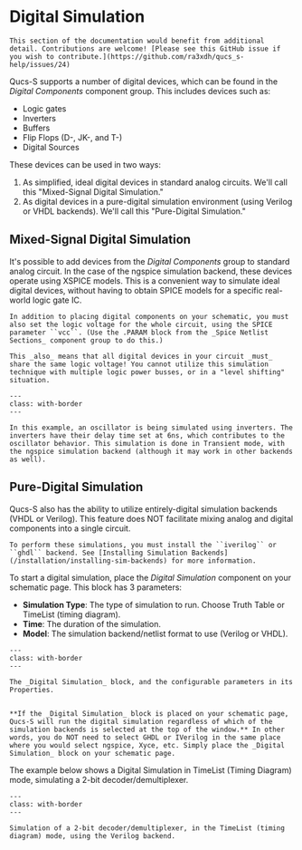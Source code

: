 # Digital Simulation

```{warning}
This section of the documentation would benefit from additional detail. Contributions are welcome! [Please see this GitHub issue if you wish to contribute.](https://github.com/ra3xdh/qucs_s-help/issues/24)
```

Qucs-S supports a number of digital devices, which can be found in the _Digital Components_ component group. This includes devices such as:
* Logic gates
* Inverters
* Buffers
* Flip Flops (D-, JK-, and T-)
* Digital Sources

These devices can be used in two ways:
1. As simplified, ideal digital devices in standard analog circuits. We'll call this "Mixed-Signal Digital Simulation."
2. As digital devices in a pure-digital simulation environment (using Verilog or VHDL backends). We'll call this "Pure-Digital Simulation."

## Mixed-Signal Digital Simulation

It's possible to add devices from the _Digital Components_ group to standard analog circuit. In the case of the ngspice simulation backend, these devices operate using XSPICE models. This is a convenient way to simulate ideal digital devices, without having to obtain SPICE models for a specific real-world logic gate IC.

```{warning}
In addition to placing digital components on your schematic, you must also set the logic voltage for the whole circuit, using the SPICE parameter ``vcc``. (Use the .PARAM block from the _Spice Netlist Sections_ component group to do this.)

This _also_ means that all digital devices in your circuit _must_ share the same logic voltage! You cannot utilize this simulation technique with multiple logic power busses, or in a "level shifting" situation.
```

```{figure} /overview/images/mixed-signal-digital-example.png
---
class: with-border
---

In this example, an oscillator is being simulated using inverters. The inverters have their delay time set at 6ns, which contributes to the oscillator behavior. This simulation is done in Transient mode, with the ngspice simulation backend (although it may work in other backends as well).
```

## Pure-Digital Simulation

Qucs-S also has the ability to utilize entirely-digital simulation backends (VHDL or Verilog). This feature does NOT facilitate mixing analog and digital components into a single circuit.

```{warning}
To perform these simulations, you must install the ``iverilog`` or ``ghdl`` backend. See [Installing Simulation Backends](/installation/installing-sim-backends) for more information.
```

To start a digital simulation, place the _Digital Simulation_ component on your schematic page. This block has 3 parameters:
* **Simulation Type**: The type of simulation to run. Choose Truth Table or TimeList (timing diagram).
* **Time**: The duration of the simulation.
* **Model**: The simulation backend/netlist format to use (Verilog or VHDL).

```{figure} /overview/images/digital-sim-params.png
---
class: with-border
---

The _Digital Simulation_ block, and the configurable parameters in its Properties.
```

```{note}

**If the _Digital Simulation_ block is placed on your schematic page, Qucs-S will run the digital simulation regardless of which of the simulation backends is selected at the top of the window.** In other words, you do NOT need to select GHDL or IVerilog in the same place where you would select ngspice, Xyce, etc. Simply place the _Digital Simulation_ block on your schematic page.
```

The example below shows a Digital Simulation in TimeList (Timing Diagram) mode, simulating a 2-bit decoder/demultiplexer.

```{figure} /overview/images/digital-sim-verilog-example.png
---
class: with-border
---

Simulation of a 2-bit decoder/demultiplexer, in the TimeList (timing diagram) mode, using the Verilog backend.
```

